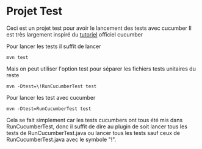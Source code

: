 # Projet Test

Ceci est un projet test pour avoir le lancement des tests avec cucumber
Il est très largement inspiré du [tutoriel](https://cucumber.io/docs/guides/10-minute-tutorial) officiel cucumber

Pour lancer les tests il suffit de lancer 
```
mvn test
```

Mais on peut utiliser l'option test pour séparer les fichiers tests unitaires du reste
```
mvn -Dtest=\!RunCucumberTest test
```

Pour lancer les test avec cucumber
```
mvn -Dtest=RunCucumberTest test
```

Cela se fait simplement car les tests cucumbers ont tous été mis dans RunCucumberTest, donc il suffit de dire au plugin de soit lancer tous les tests de RunCucumberTest.java ou lancer tous les tests sauf ceux de RunCucumberTest.java avec le symbole "!".
